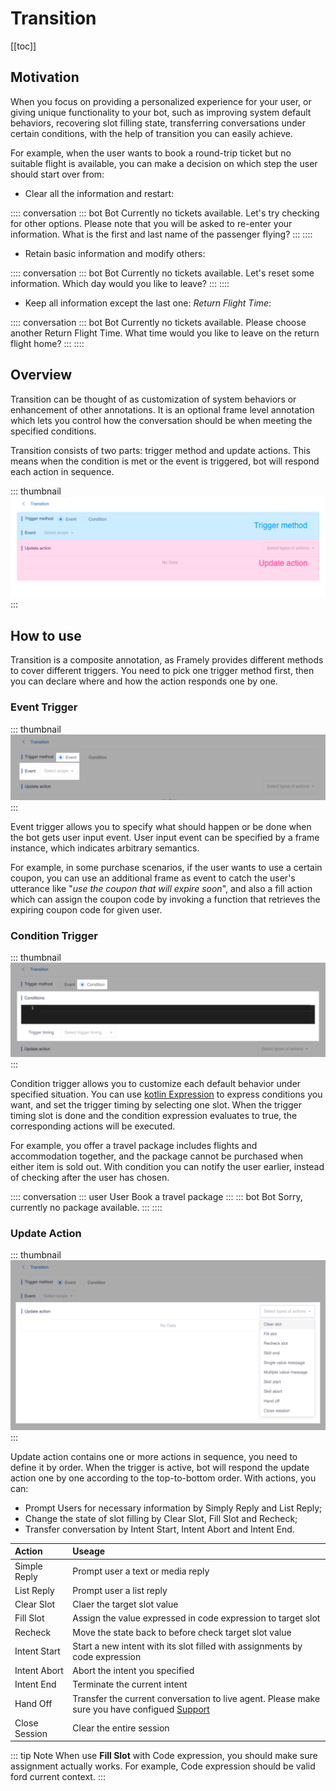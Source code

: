 # Transition

[[toc]]

## Motivation

When you focus on providing a personalized experience for your user, or giving unique functionality to your bot, such as improving system default behaviors, recovering slot filling state, transferring conversations under certain conditions, with the help of transition you can easily achieve. 

For example, when the user wants to book a round-trip ticket but no suitable flight is available, you can make a decision on which step the user should start over from: 

- Clear all the information and restart: 

:::: conversation
::: bot Bot
Currently no tickets available. Let's try checking for other options. Please note that you will be asked to re-enter your information. What is the first and last name of the passenger flying?
:::
::::

- Retain basic information and modify others: 

:::: conversation
::: bot Bot
Currently no tickets available. Let's reset some information. Which day would you like to leave?
:::
::::

- Keep all information except the last one: *Return Flight Time*: 

:::: conversation
::: bot Bot
Currently no tickets available. Please choose another Return Flight Time. What time would you like to leave on the return flight home? 
:::
::::

## Overview

Transition can be thought of as customization of system behaviors or enhancement of other annotations. It is an optional frame level annotation which lets you control how the conversation should be when meeting the specified conditions. 

Transition consists of two parts: trigger method and update actions. This means when the condition is met or the event is triggered, bot will respond each action in sequence.

::: thumbnail
![transition](/images/annotation/transition/transition.png)
:::

## How to use

Transition is a composite annotation, as Framely provides different methods to cover different triggers. You need to pick one trigger method first, then you can declare where and how the action responds one by one. 

### Event Trigger

::: thumbnail
![transition-event](/images/annotation/transition/transition-event.png)
:::

Event trigger allows you to specify what should happen or be done when the bot gets user input event. User input event can be specified by a frame instance, which indicates arbitrary semantics. 

For example, in some purchase scenarios, if the user wants to use a certain coupon, you can use an additional frame as event to catch the user's utterance like "*use the coupon that will expire soon*", and also a fill action which can assign the coupon code by invoking a function that retrieves the expiring coupon code for given user.


### Condition Trigger

::: thumbnail
![transition-condition](/images/annotation/transition/transition-condition.png)
:::

Condition trigger allows you to customize each default behavior under specified situation. You can use [kotlin Expression](kotlinexpression.md) to express conditions you want, and set the trigger timing by selecting one slot. When the trigger timing slot is done and the condition expression evaluates to true, the corresponding actions will be executed. 

For example, you offer a travel package includes flights and accommodation together, and the package cannot be purchased when either item is sold out. With condition you can notify the user earlier, instead of checking after the user has chosen. 

:::: conversation
::: user User
Book a travel package 
:::
::: bot Bot
Sorry, currently no package available. 
:::
::::

### Update Action

::: thumbnail
![transition-action](/images/annotation/transition/transition-action.png)
:::

Update action contains one or more actions in sequence, you need to define it by order. When the trigger is active, bot will respond the update action one by one according to the top-to-bottom order. With actions, you can: 
- Prompt Users for necessary information by Simply Reply and List Reply;
- Change the state of slot filling by Clear Slot, Fill Slot and Recheck;
- Transfer conversation by Intent Start, Intent Abort and Intent End.

| Action      	| Useage 	|
|:------------- |:-------------	|
| Simple Reply  | Prompt user a text or media reply |
| List Reply	  | Prompt user a list reply |
| Clear Slot  	| Claer the target slot value	|
| Fill Slot     | Assign the value expressed in code expression to target slot |
| Recheck       | Move the state back to before check	target slot value |
| Intent Start  | Start a new intent with its slot filled with assignments by code expression |
| Intent Abort  | Abort the intent you specified |
| Intent End    | Terminate the current intent |
| Hand Off      | Transfer the current conversation to live agent. Please make sure you have configued [Support](../support/overview.md) |
| Close Session | Clear the entire session |

::: tip Note
When use **Fill Slot** with Code expression, you should make sure assignment actually works. For example, Code expression should be valid ford current context.
:::


<!-- 不确定是否需要下面的细节，还是单独一个 Action 区域来讲 -->

<!-- 
#### Simple Reply

::: thumbnail
<img alt="transition-simple-reply" src="/images/annotation/transition/transition-simple-reply.png">
:::

Simple Reply is usually used to send plain and short messages to users. The messages can be text, card or payment. Learn more about this on [Channels' Overview](../channels/overview.md).



#### List Reply

::: thumbnail
<img alt="transition-list-reply" src="/images/annotation/transition/transition-list-reply.png">
:::

List Reply is also used to send messages, but targets in multi-valued scenarios. List Reply takes a Source who is expected to offer multiple values, decorates each value with the pattern defined in Body, joins them together, and transforms the result with a Header attached at the beginning and a Footer appended at the end.

Learn more about this at [Value Recommendation's Display](valuerec.md#display). These two work in the same way.



#### Clear Slot

::: thumbnail
<img alt="transition-clear-slot" src="/images/annotation/transition/transition-clear-slot.png">
:::

Clear Slot clears the Target Slot's value, so it should be used when one is not satisfied with the target slot's value, BUT has no idea what the value should be. Dialog Management will behave like the target slot has never been offered a value, after the transition.



#### Fill Slot

::: thumbnail
<img alt="transition-fill-slot" src="/images/annotation/transition/transition-fill-slot.png">
:::

Fill Slot evaluates Code Expression and assigns the result to Target Slot, so unlike Clear Slot, it suits for the case that one is not satisfied with the target slot's value, AND knows what the value is.

[Code Expression](../../guide/glossary.md#code-expression-input) here is very flexible. It accepts:

- constant
``` kotlin
1                  // target slot's type is kotlin.Int
"an apple"         // kotlin.String
City("beijing")    // entity City, who has an instance of beijing
```
- other slot
``` kotlin
slotA              // the same as slotA
```
- statement
``` kotlin
listOf(1, 2, 3)    // kotlin.Int[]
```
- function
```kotlin
getSomeFrame()     // SomeFrame

// SomeFrame is a frame, who has a slotB, typed kotlin.Int
// getSomeFrame() is a native function, defined as follows
fun getSomeFrame(): SomeFrame {
  val returnValue = SomeFrame()
  returnValue.slotB = 1
  return returnValue
}
```


#### Recheck Action

Recheck Action moves [Slot Filling stage](../../guide/slotfilling.md#five-stages-of-slot-filling) before Value Check, so it's used when Target Slot is no longer trustable from business side. One common scenario for this is a bunch of slots depend on each other, one of them changed, and the others' credibility are compromised.

!::: thumbnail
<img alt="transition-recheck" src="/images/annotation/transition/transition-recheck.png">
:::


#### Intent Start

Intent Start starts an intent. Passing contexts from the current intent/frame is optional and supported by Assignments. It will fill Code Expression into the corresponding slot DIRECTLY (skip interactions defined on that slot), if set.

Code Expression here reaches context in the same way as [Fill Slot](#fill-slot) do.

::: thumbnail
<img alt="transition-intent-start" src="/images/annotation/transition/transition-intent-start.png">
:::


#### Intent Abort

When conversation goes wrong in an abnormal way, one doesn't know how to recover it and wants to prevent further damage by simply aborting all related intents in a radical fashion. Radical here means abort the specified intent, along with the nested intent/frame in it, the hosting intents of it (children and ancestors, in programming language).

Intent Abort will also tell user `${intent?.typeName()} has been aborted!`. To customize the utterance, one needs to customize the response of [io.framely.core.AbortIntent](https://framely.naturali.io/org/5fa0e7dcf549c817cf952edd/agent/5fa27e3f3a0e9462a4a79edb/intent/5ffbe516d0953b9366732ff7?tab=2).

::: thumbnail
<img alt="transition-intent-abort" src="/images/annotation/transition/transition-intent-abort.png">
:::

#### End Action

When conversation goes wrong in a normal but not welcomed way, End Action solves the problem by stopping the current current intent/frame, along with the nested intent/frame in it immediately. For example, when all dishes are sold out, what restaurant can do is tell user his/her bad luck and end the selling intent.

End Action acts on the intent/frame who hosts it, so no extra configuration is needed.



#### Hand Off

Hand Off sends the current intent to human agents. It needs no extra configuration.

Learn more about Hand Off at [Support](../support/overview.md).



#### Close Session

Close Session is usually used when user triggers something so unwelcome that business has to terminate the current session. It needs no extra configuration.



### Mix-matches and Collaborating

Transition can be defined multiple times. Each is composed by a trigger and a sequence of actions introduced as upon.

::: thumbnail
<img alt="transition-multiple" src="/images/annotation/transition/transition-multiple.png">
:::

One must wonder what if multiple transitions are triggered at the same time?

Multiple transitions under the same intent/frame are only allowed WITHOUT duplicate triggers. And by definition, event and condition-triggered transitions will never be invoked at the same time. So does multiple event-triggered transitions. The only complexity comes from condition-triggered transitions.

When multiple condition-triggered transitions hit at the same time, Dialog Management will collect the satisfied trigger's corresponding actions and produce them together in order. The priority goes with the multiple transitions' order first, the action sequences' order inside them second. As for nested frame slots, transition on the BE nested slots' frame will be performed first, and ONLY when nothing is found will Dialog Management try to perform the hosting intent/frame's transitions.

And on the top of that, if there're different category's actions in the collected action sequence, Dialog Management would always perform the message replying and Slot Filling customizing ones first, the Dialog Management rewiring ones later, regardless of the defining order. For example, if there were a Simple Reply, an Intent Start, and another Simple Reply, Dialog Management will perform as Simple Reply, the other Simple Reply, then Intent Start.



With the serializing of actions,  the mix-matching of triggers and action sequences, and the joint of the transition, arbitrary experinces in Framely comes true. 
-->